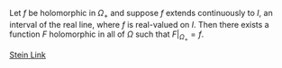 Let $f$ be holomorphic in $\Omega_{+}$ and suppose $f$ extends continuously to $I$, an interval of the real line, where $f$ is real-valued on $I$. Then there exists a function $F$ holomorphic in all of $\Omega$ such that $F|_{\Omega_{+}}=f$.

[Stein Link](https://www.fing.edu.uy/~cerminar/Complex_Analysis.pdf#page=79)
